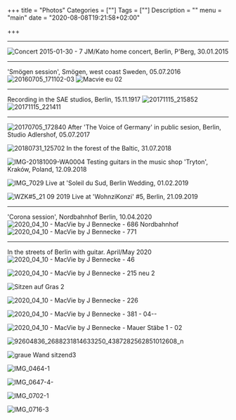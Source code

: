 +++
title = "Photos"
Categories = [""]
Tags = [""]
Description = ""
menu = "main"
date = "2020-08-08T19:21:58+02:00"

+++


-----

![Concert 2015-01-30 - 7](https://user-images.githubusercontent.com/459464/89734954-6a656680-da5f-11ea-9bbf-0907666cedaa.jpg)
JM/Kato home concert, Berlin, P'Berg, 30.01.2015

-----

'Smögen session', Smögen, west coast Sweden, 05.07.2016  
![20160705_171102-03](https://user-images.githubusercontent.com/459464/89734948-68030c80-da5f-11ea-8301-54d173654d24.JPG)
![Macvie eu 02](https://user-images.githubusercontent.com/459464/89734963-6e918400-da5f-11ea-9a83-f55bc33456f8.jpg)

-----

Recording in the SAE studios, Berlin, 15.11.1917 
![20171115_215852](https://user-images.githubusercontent.com/459464/89734950-69343980-da5f-11ea-9470-8fdbd27de507.jpg)
![20171115_221411](https://user-images.githubusercontent.com/459464/89734951-69ccd000-da5f-11ea-9e38-58c7a123c92d.jpg)

-----

![20170705_172840](https://user-images.githubusercontent.com/459464/89734949-689ba300-da5f-11ea-94aa-36257ec32482.jpg)
After 'The Voice of Germany' in public sesion, Berlin, Studio Adlershof, 05.07.2017

![20180731_125702](https://user-images.githubusercontent.com/459464/89734952-69ccd000-da5f-11ea-9e04-b178dac2cfac.jpg)
In the forest of the Baltic, 31.07.2018

![IMG-20181009-WA0004](https://user-images.githubusercontent.com/459464/89734962-6e918400-da5f-11ea-9eed-f432b3eefa30.jpg)
Testing guitars in the music shop 'Tryton', Kraków, Poland, 12.09.2018 

![IMG_7029](https://user-images.githubusercontent.com/459464/89734961-6df8ed80-da5f-11ea-9d4e-7a76bf6e6588.JPG)
Live at 'Soleil du Sud, Berlin Wedding, 01.02.2019

![WZK#5_21 09 2019](https://user-images.githubusercontent.com/459464/89734966-6fc2b100-da5f-11ea-9692-090a93828d8c.jpg)
Live at 'WohnziKonzi' #5, Berlin, 21.09.2019

-----

'Corona session', Nordbahnhof Berlin, 10.04.2020 
![2020_04_10 - MacVie by J  Bennecke - 686 Nordbahnhof](https://user-images.githubusercontent.com/459464/89734945-66d1df80-da5f-11ea-814f-65e3c80c7142.jpg)
![2020_04_10 - MacVie by J  Bennecke - 771](https://user-images.githubusercontent.com/459464/89734946-676a7600-da5f-11ea-8934-4e93098eae43.JPG)

-----

In the streets of Berlin with guitar. April/May 2020
![2020_04_10 - MacVie by J  Bennecke - 46](https://user-images.githubusercontent.com/459464/89734938-5f123b00-da5f-11ea-92b6-3a28462d92eb.JPG)

![2020_04_10 - MacVie by J  Bennecke - 215 neu 2](https://user-images.githubusercontent.com/459464/89734940-633e5880-da5f-11ea-8834-8c1bbd246b41.jpg)

![Sitzen auf Gras 2](https://user-images.githubusercontent.com/459464/89734965-6f2a1a80-da5f-11ea-9e4b-972963e107ae.jpg)

![2020_04_10 - MacVie by J  Bennecke - 226](https://user-images.githubusercontent.com/459464/89734942-646f8580-da5f-11ea-8bb8-2ac0117d5231.JPG)

![2020_04_10 - MacVie by J  Bennecke - 381 - 04--](https://user-images.githubusercontent.com/459464/89734944-66394900-da5f-11ea-8a53-b79e1b65ee8e.JPG)

![2020_04_10 - MacVie by J  Bennecke - Mauer Stäbe 1 - 02](https://user-images.githubusercontent.com/459464/89734947-676a7600-da5f-11ea-8c3c-2e9bb8b55f00.jpg)

![92604836_2688231814633250_4387282562851012608_n](https://user-images.githubusercontent.com/459464/89734953-6a656680-da5f-11ea-81d9-c87152be99c5.jpg)

![graue Wand sitzend3](https://user-images.githubusercontent.com/459464/89734955-6afdfd00-da5f-11ea-8cb2-764662e985b5.jpg)

![IMG_0464-1](https://user-images.githubusercontent.com/459464/89734956-6c2f2a00-da5f-11ea-9fbb-1a720e45021b.jpg)

![IMG_0647-4-](https://user-images.githubusercontent.com/459464/89734957-6c2f2a00-da5f-11ea-9966-1e3a2ec3f08d.JPG)

![IMG_0702-1](https://user-images.githubusercontent.com/459464/89734959-6cc7c080-da5f-11ea-9e2c-d591c8549a79.jpg)

![IMG_0716-3](https://user-images.githubusercontent.com/459464/89734960-6d605700-da5f-11ea-813d-5e313c697993.jpg)
